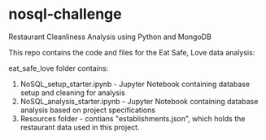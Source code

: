 # nosql-challenge
Restaurant Cleanliness Analysis using Python and MongoDB

This repo contains the code and files for the Eat Safe, Love data analysis:

eat_safe_love folder contains:
1. NoSQL_setup_starter.ipynb - Jupyter Notebook containing database setup and cleaning for analysis
2. NoSQL_analysis_starter.ipynb - Jupyter Notebook containing database analysis based on project specifications
3. Resources folder - contians "establishments.json", which holds the restaurant data used in this project.
